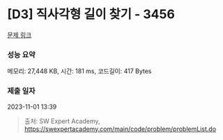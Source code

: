 # [D3] 직사각형 길이 찾기 - 3456 

[문제 링크](https://swexpertacademy.com/main/code/problem/problemDetail.do?contestProbId=AWFPmsqqALwDFAV0) 

### 성능 요약

메모리: 27,448 KB, 시간: 181 ms, 코드길이: 417 Bytes

### 제출 일자

2023-11-01 13:39



> 출처: SW Expert Academy, https://swexpertacademy.com/main/code/problem/problemList.do